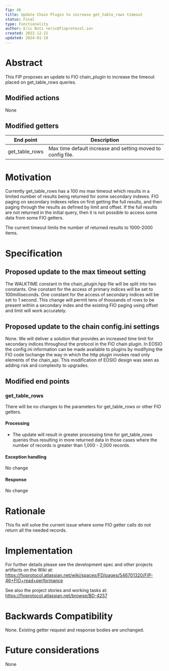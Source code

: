 ```yaml
---
fip: 46
title: Update Chain Plugin to increase get_table_rows timeout
status: Final
type: Functionality
author: Eric Butz <eric@fioprotocol.io>
created: 2022-12-22
updated: 2024-01-19
---
```


# Abstract
This FIP proposes an update to FIO chain_plugin to increase the timeout placed on get_table_rows queries.

## Modified actions
None

## Modified getters
|End point|Description|
|---|---|
|get_table_rows|Max time default increase and setting moved to config file.|

# Motivation
Currently get_table_rows has a 100 ms max timeout which results in a limited number of results being returned for some secondary indexes. FIO paging on secondary indexes relies on first getting the full results, and then paging through the results as defined by limit and offset. If the full results are not returned in the initial query, then it is not possible to access some data from some FIO getters. 

The current timeout limits the number of returned results to 1000-2000 items.

# Specification

## Proposed update to the max timeout setting
The WALKTIME constant in the chain_plugin.hpp file will be split into two constants. One constant for the access of primary indices will be set to 100milliseconds. One constant for the access of secondary indices will be set to 1 second. This change will permit tens of thousands of rows to be present within a secondary index and the existing FIO paging using offset and limit will work accurately.

## Proposed update to the chain config.ini settings
None. We will deliver a solution that provides an increased time limit for secondary indices throughout the protocol in the FIO chain plugin. In EOSIO the config.ini information can be made available to plugins by modifying the FIO code tochange the way in which the http plugin invokes read only elements of the chain_api. This modification of EOSIO design was seen as adding risk and complexity to upgrades. 

## Modified end points

### get_table_rows
There will be no changes to the parameters for get_table_rows or other FIO getters.

#### Processing
* The update will result in greater processing time for get_table_rows queries thus resulting in more returned data in those cases where the number of records is greater than 1,000 - 2,000 records.

#### Exception handling
No change

#### Response
No change

# Rationale
This fix will solve the current issue where some FIO getter calls do not return all the needed records.

# Implementation
For further details please see the development spec and other projects artifacts on the Wiki at: 
https://fioprotocol.atlassian.net/wiki/spaces/FD/pages/546701320/FIP-46+FIO+read+performance

See also the project stories and working tasks at:
https://fioprotocol.atlassian.net/browse/BD-4257

# Backwards Compatibility
None. Existing getter request and response bodies are unchanged.

# Future considerations
None
